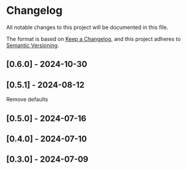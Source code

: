 # Changelog
All notable changes to this project will be documented in this file.

The format is based on [Keep a Changelog](https://keepachangelog.com/en/1.0.0/),
and this project adheres to [Semantic Versioning](https://semver.org/spec/v2.0.0.html).

## [0.6.0] - 2024-10-30


## [0.5.1] - 2024-08-12
Remove defaults

## [0.5.0] - 2024-07-16


## [0.4.0] - 2024-07-10


## [0.3.0] - 2024-07-09

